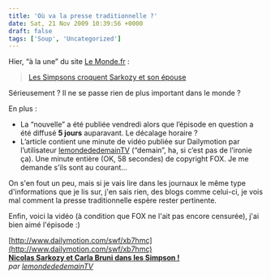 ```yaml
---
title: 'Où va la presse traditionnelle ?'
date: Sat, 21 Nov 2009 10:39:56 +0000
draft: false
tags: ['Soup', 'Uncategorized']
---
```


Hier, “à la une” du site [Le Monde.fr](http://www.lemonde.fr/) :

> [Les Simpsons croquent Sarkozy et son épouse](http://www.lemonde.fr/aujourd-hui/article/2009/11/20/les-simpsons-croquent-sarkozy-et-son-epouse_1269771_3238.html)

Sérieusement ? Il ne se passe rien de plus important dans le monde ?

En plus :

*   La “nouvelle” a été publiée vendredi alors que l’épisode en question a été diffusé **5 jours** auparavant. Le décalage horaire ?
*   L’article contient une minute de vidéo publiée sur Dailymotion par l’utilisateur [lemondededemainTV](http://www.dailymotion.com/lemondededemainTV) (“demain”, ha, si c’est pas de l’ironie ça). Une minute entière (OK, 58 secondes) de copyright FOX. Je me demande s’ils sont au courant…

On s'en fout un peu, mais si je vais lire dans les journaux le même type d'informations que je lis sur, j'en sais rien, des blogs comme celui-ci, je vois mal comment la presse traditionnelle espère rester pertinente.

Enfin, voici la vidéo (à condition que FOX ne l'ait pas encore censurée), j'ai bien aimé l'épisode :)

[http://www.dailymotion.com/swf/xb7hmc](http://www.dailymotion.com/swf/xb7hmc)  
**[Nicolas Sarkozy et Carla Bruni dans les Simpson !](http://www.dailymotion.com/swf/xb7hmc)**  
_par [lemondededemainTV](http://www.dailymotion.com/lemondededemainTV)_